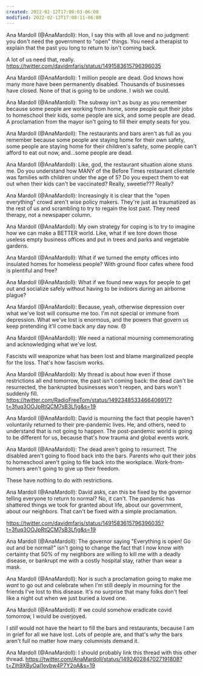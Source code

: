 ```yaml
---
created: 2022-02-12T17:08:03-06:00
modified: 2022-02-12T17:08:11-06:00
---
```


Ana Mardoll (@AnaMardoll): Hon, I say this with all love and no judgment: you don't need the government to "open" things. You need a therapist to explain that the past you long to return to isn't coming back. 

A lot of us need that, really. https://twitter.com/davidmfaris/status/1491583615796396035

Ana Mardoll (@AnaMardoll): 1 million people are dead. God knows how many more have been permanently disabled. Thousands of businesses have closed. None of that is going to be undone. I wish we could.

Ana Mardoll (@AnaMardoll): The subway isn't as busy as you remember because some people are working from home, some people quit their jobs to homeschool their kids, some people are sick, and some people are dead. A proclamation from the mayor isn't going to fill their empty seats for you.

Ana Mardoll (@AnaMardoll): The restaurants and bars aren't as full as you remember because some people are staying home for their own safety, some people are staying home for their children's safety, some people can't afford to eat out now, and...some people are dead.

Ana Mardoll (@AnaMardoll): Like, god, the restaurant situation alone stuns me. Do you understand how MANY of the Before Times restaurant clientele was families with children under the age of 5? Do you expect them to eat out when their kids can't be vaccinated? Really, sweetie??? Really?

Ana Mardoll (@AnaMardoll): Increasingly it is clear that the "open everything" crowd aren't wise policy makers. They're just as traumatized as the rest of us and scrambling to try to regain the lost past. They need therapy, not a newspaper column.

Ana Mardoll (@AnaMardoll): My own strategy for coping is to try to imagine how we can make a BETTER world. Like, what if we tore down those useless empty business offices and put in trees and parks and vegetable gardens.

Ana Mardoll (@AnaMardoll): What if we turned the empty offices into insulated homes for homeless people? With ground floor cafes where food is plentiful and free?

Ana Mardoll (@AnaMardoll): What if we found new ways for people to get out and socialize safely without having to be indoors during an airborne plague?

Ana Mardoll (@AnaMardoll): Because, yeah, otherwise depression over what we've lost will consume me too. I'm not special or immune from depression. What we've lost is enormous, and the powers that govern us keep pretending it'll come back any day now. 😞

Ana Mardoll (@AnaMardoll): We need a national mourning commemorating and acknowledging what we've lost. 

Fascists will weaponize what has been lost and blame marginalized people for the loss. That's how fascism works.

Ana Mardoll (@AnaMardoll): My thread is about how even if those restrictions all end tomorrow, the past isn't coming back: the dead can't be resurrected, the bankrupted businesses won't reopen, and bars won't suddenly fill. 
https://twitter.com/RadioFreeTom/status/1492348533466406917?t=3fuq3OOJpRtQCM7sB3Lfjg&s=19

Ana Mardoll (@AnaMardoll): David is mourning the fact that people haven't voluntarily returned to their pre-pandemic lives. He, and others, need to understand that is not going to happen. The post-pandemic world is going to be different for us, because that's how trauma and global events work.

Ana Mardoll (@AnaMardoll): The dead aren't going to resurrect. The disabled aren't going to flood back into the bars. Parents who quit their jobs to homeschool aren't going to file back into the workplace. Work-from-homers aren't going to give up their freedom.

These have nothing to do with restrictions.

Ana Mardoll (@AnaMardoll): David asks, can this be fixed by the governor telling everyone to return to normal? No, it can't. The pandemic has shattered things we took for granted about life, about our government, about our neighbors. That can't be fixed with a simple proclamation.

https://twitter.com/davidmfaris/status/1491583615796396035?t=3fuq3OOJpRtQCM7sB3Lfjg&s=19

Ana Mardoll (@AnaMardoll): The governor saying "Everything is open! Go out and be normal!" isn't going to change the fact that I now know with certainty that 50% of my neighbors are willing to kill me with a deadly disease, or bankrupt me with a costly hospital stay, rather than wear a mask.

Ana Mardoll (@AnaMardoll): Nor is such a proclamation going to make me *want* to go out and celebrate when I'm still deeply in mourning for the friends I've lost to this disease. It's no surprise that many folks don't feel like a night out when we just buried a loved one.

Ana Mardoll (@AnaMardoll): If we could somehow eradicate covid tomorrow, I would be overjoyed.

I *still* would not have the heart to fill the bars and restaurants, because I am in grief for all we have lost. Lots of people are, and that's *why* the bars aren't full no matter how many columnists demand it.

Ana Mardoll (@AnaMardoll): I should probably link this thread with this other thread. https://twitter.com/AnaMardoll/status/1492402847027191808?t=Zlh9XByOal1ovbw4P7Y2oA&s=19
